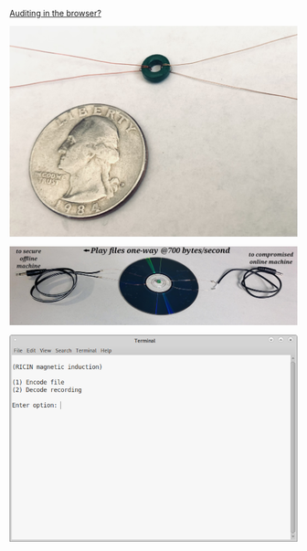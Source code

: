 [Auditing in the browser?](https://coliru.stacked-crooked.com/a/7b227f572cfeb290)

<p align="center">
  <img src="https://github.com/compromise-evident/RICINgauss/blob/main/Other/Close-up.jpg">
</p>

<p align="center">
  <img src="https://github.com/compromise-evident/RICINgauss/blob/main/Materials.jpg">
</p>

<p align="center">
  <img src="https://github.com/compromise-evident/RICINgauss/blob/main/Terminal.png">
</p>

